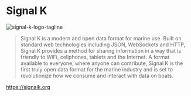 # Signal K

![signal-k-logo-tagline](https://user-images.githubusercontent.com/1049678/34687576-d3e9af3e-f4b7-11e7-875e-80fce5a6e62b.png)


>Signal K is a modern and open data format for marine use. Built on standard web technologies including JSON, WebSockets and HTTP, Signal K provides a method for sharing information in a way that is friendly to WiFi, cellphones, tablets and the Internet. A format available to everyone, where anyone can contribute, Signal K is the first truly open data format for the marine industry and is set to revolutionize how we consume and interact with data on boats.

https://signalk.org

